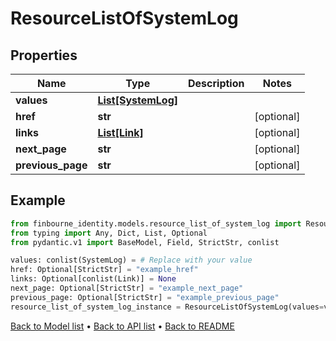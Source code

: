 # ResourceListOfSystemLog

## Properties
Name | Type | Description | Notes
------------ | ------------- | ------------- | -------------
**values** | [**List[SystemLog]**](SystemLog.md) |  | 
**href** | **str** |  | [optional] 
**links** | [**List[Link]**](Link.md) |  | [optional] 
**next_page** | **str** |  | [optional] 
**previous_page** | **str** |  | [optional] 
## Example

```python
from finbourne_identity.models.resource_list_of_system_log import ResourceListOfSystemLog
from typing import Any, Dict, List, Optional
from pydantic.v1 import BaseModel, Field, StrictStr, conlist

values: conlist(SystemLog) = # Replace with your value
href: Optional[StrictStr] = "example_href"
links: Optional[conlist(Link)] = None
next_page: Optional[StrictStr] = "example_next_page"
previous_page: Optional[StrictStr] = "example_previous_page"
resource_list_of_system_log_instance = ResourceListOfSystemLog(values=values, href=href, links=links, next_page=next_page, previous_page=previous_page)

```

[Back to Model list](../README.md#documentation-for-models) &#8226; [Back to API list](../README.md#documentation-for-api-endpoints) &#8226; [Back to README](../README.md)

